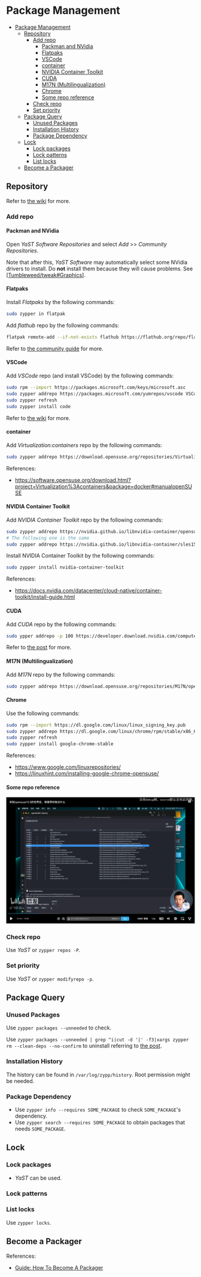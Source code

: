 # Package Management

- [Package Management](#package-management)
    - [Repository](#repository)
        - [Add repo](#add-repo)
            - [Packman and NVidia](#packman-and-nvidia)
            - [Flatpaks](#flatpaks)
            - [VSCode](#vscode)
            - [container](#container)
            - [NVIDIA Container Toolkit](#nvidia-container-toolkit)
            - [CUDA](#cuda)
            - [M17N (Multilingualization)](#m17n-multilingualization)
            - [Chrome](#chrome)
            - [Some repo reference](#some-repo-reference)
        - [Check repo](#check-repo)
        - [Set priority](#set-priority)
    - [Package Query](#package-query)
        - [Unused Packages](#unused-packages)
        - [Installation History](#installation-history)
        - [Package Dependency](#package-dependency)
    - [Lock](#lock)
        - [Lock packages](#lock-packages)
        - [Lock patterns](#lock-patterns)
        - [List locks](#list-locks)
    - [Become a Packager](#become-a-packager)

## Repository

Refer to [the wiki]( https://en.opensuse.org/Package_repositories ) for more.

### Add repo

#### Packman and NVidia

Open *YaST Software Repositories* and select *Add* >> *Community Repositories*.

Note that after this, *YaST Software* may automatically select some NVidia drivers to install. Do **not** install them because they will cause problems. See [[Tumbleweed/tweak#Graphics]].

#### Flatpaks

Install *Flatpaks* by the following commands:

```bash
sudo zypper in flatpak

```

Add *flathub* repo by the following commands:

```bash
flatpak remote-add --if-not-exists flathub https://flathub.org/repo/flathub.flatpakrepo
```

Refer to [the community guide]( https://opensuse.github.io/openSUSE-docs-revamped-temp/best_of_post/#setup-your-tumbleweed-for-flatpaks ) for more.

#### VSCode

Add *VSCode* repo (and install VSCode) by the following commands:

```bash
sudo rpm --import https://packages.microsoft.com/keys/microsoft.asc
sudo zypper addrepo https://packages.microsoft.com/yumrepos/vscode VSCode
sudo zypper refresh
sudo zypper install code
```

Refer to [the wiki]( https://en.opensuse.org/Visual_Studio_Code#Install ) for more.

#### container

Add *Virtualization:containers* repo by the following commands:

```bash
sudo zypper addrepo https://download.opensuse.org/repositories/Virtualization:containers/openSUSE_Tumbleweed/Virtualization:containers.repo
```

References:

- https://software.opensuse.org/download.html?project=Virtualization%3Acontainers&package=docker#manualopenSUSE

#### NVIDIA Container Toolkit

Add *NVIDIA Container Toolkit* repo by the following commands:

```bash
sudo zypper addrepo https://nvidia.github.io/libnvidia-container/opensuse-leap15.1/libnvidia-container.repo
# The following one is the same
sudo zypper addrepo https://nvidia.github.io/libnvidia-container/sles15.1/libnvidia-container.repo
```

Install NVIDIA Container Toolkit by the following commands:

```bash
sudo zypper install nvidia-container-toolkit
```

References:

- https://docs.nvidia.com/datacenter/cloud-native/container-toolkit/install-guide.html

#### CUDA

Add *CUDA* repo by the following commands:

```bash
sudo ypper addrepo -p 100 https://developer.download.nvidia.com/compute/cuda/repos/opensuse15/x86_64/cuda-opensuse15.repo
```

Refer to [the post]( https://www.reddit.com/r/openSUSE/comments/gaihe9/cuda_on_tumbleweed/ ) for more.

#### M17N (Multilingualization)

Add *M17N* repo by the following commands:

```bash
sudo zypper addrepo https://download.opensuse.org/repositories/M17N/openSUSE_Tumbleweed/M17N.repo
```

#### Chrome

Use the following commands:

```bash
sudo rpm --import https://dl.google.com/linux/linux_signing_key.pub
sudo zypper addrepo https://dl.google.com/linux/chrome/rpm/stable/x86_64 Google Chrome
sudo zypper refresh
sudo zypper install google-chrome-stable
```

References:

- https://www.google.com/linuxrepositories/
- https://linuxhint.com/installing-google-chrome-opensuse/

#### Some repo reference

![repos](attachments/Screenshot%202023-02-13%20151118.png)

### Check repo

Use *YaST* or `zypper repos -P`.

### Set priority

Use *YaST* or `zypper modifyrepo -p`.

## Package Query

### Unused Packages

Use `zypper packages --unneeded` to check.

Use `zypper packages --unneeded | grep ^i|cut -d '|' -f3|xargs zypper rm --clean-deps --no-confirm` to uninstall referring to [the post]( https://forums.opensuse.org/t/cleanup-of-distribution-upgrades/152148 ).

### Installation History

The history can be found in `/var/log/zypp/history`. Root permission might be needed.

### Package Dependency

- Use `zypper info --requires SOME_PACKAGE` to check `SOME_PACKAGE`'s dependency.
- Use `zypper search --requires SOME_PACKAGE` to obtain packages that needs `SOME_PACKAGE`.

## Lock

### Lock packages

- *YaST* can be used.

### Lock patterns

### List locks

Use `zypper locks`.

## Become a Packager

References:

- [Guide: How To Become A Packager](https://www.reddit.com/r/openSUSE/comments/10rpb24/guide_how_to_become_a_packager/)

[//begin]: # "Autogenerated link references for markdown compatibility"
[Tumbleweed/tweak#Graphics]: tweak.md "openSUSE Tumbleweed Tweak"
[//end]: # "Autogenerated link references"
